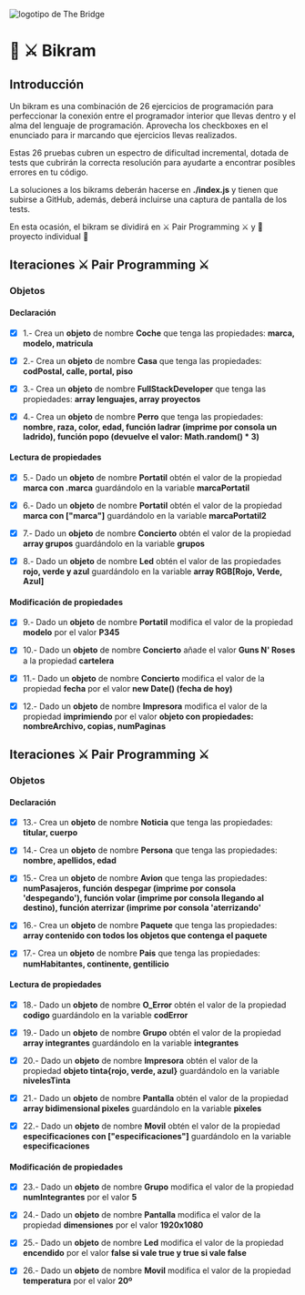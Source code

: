 ![logotipo de The Bridge](https://user-images.githubusercontent.com/27650532/77754601-e8365180-702b-11ea-8bed-5bc14a43f869.png  "logotipo de The Bridge")

# :european_castle: :crossed_swords: Bikram #

## Introducción ##
Un bikram es una combinación de 26 ejercicios de programación para perfeccionar la conexión entre el programador interior que llevas dentro y el alma del lenguaje de programación. Aprovecha los checkboxes en el enunciado para ir marcando que ejercicios llevas realizados.

Estas 26 pruebas cubren un espectro de dificultad incremental, dotada de tests que cubrirán la correcta resolución para ayudarte a encontrar posibles errores en tu código.

La soluciones a los bikrams deberán hacerse en **./index.js** y tienen que subirse a GitHub, además, deberá incluirse una captura de pantalla de los tests.

En esta ocasión, el bikram se dividirá en :crossed_swords: Pair Programming :crossed_swords: y :european_castle: proyecto individual :european_castle:

## Iteraciones :crossed_swords: Pair Programming :crossed_swords: ##

### Objetos ###

#### Declaración ####

- [x] 1.- Crea un **objeto** de nombre **Coche** que tenga las propiedades: **marca, modelo, matricula**

- [x] 2.- Crea un **objeto** de nombre **Casa** que tenga las propiedades: **codPostal, calle, portal, piso**

- [x] 3.- Crea un **objeto** de nombre **FullStackDeveloper** que tenga las propiedades: **array lenguajes, array proyectos**

- [x] 4.- Crea un **objeto** de nombre **Perro** que tenga las propiedades: **nombre, raza, color, edad, función ladrar (imprime por consola un ladrido), función popo (devuelve el valor: Math.random() * 3)**

#### Lectura de propiedades ####

- [x] 5.- Dado un **objeto** de nombre **Portatil** obtén el valor de la propiedad **marca con .marca** guardándolo en la variable **marcaPortatil**

- [x] 6.- Dado un **objeto** de nombre **Portatil** obtén el valor de la propiedad **marca con ["marca"]** guardándolo en la variable **marcaPortatil2**

- [x] 7.- Dado un **objeto** de nombre **Concierto** obtén el valor de la propiedad **array grupos** guardándolo en la variable **grupos**

- [x] 8.- Dado un **objeto** de nombre **Led** obtén el valor de las propiedades **rojo, verde y azul** guardándolo en la variable **array RGB[Rojo, Verde, Azul]**

#### Modificación de propiedades ####

- [x] 9.- Dado un **objeto** de nombre **Portatil** modifica el valor de la propiedad **modelo** por el valor **P345**

- [x] 10.- Dado un **objeto** de nombre **Concierto** añade el valor **Guns N' Roses** a la propiedad **cartelera**

- [x] 11.- Dado un **objeto** de nombre **Concierto** modifica el valor de la propiedad **fecha** por el valor **new Date() (fecha de hoy)**

- [x] 12.- Dado un **objeto** de nombre **Impresora** modifica el valor de la propiedad **imprimiendo** por el valor **objeto con propiedades: nombreArchivo, copias, numPaginas**

## Iteraciones :crossed_swords: Pair Programming :crossed_swords: ##

### Objetos ###

#### Declaración ####

- [x] 13.- Crea un **objeto** de nombre **Noticia** que tenga las propiedades: **titular, cuerpo**

- [x] 14.- Crea un **objeto** de nombre **Persona** que tenga las propiedades: **nombre, apellidos, edad**

- [x] 15.- Crea un **objeto** de nombre **Avion** que tenga las propiedades: **numPasajeros, función despegar (imprime por consola 'despegando'), función volar (imprime por consola llegando al destino), función aterrizar (imprime por consola 'aterrizando'**

- [x] 16.- Crea un **objeto** de nombre **Paquete** que tenga las propiedades: **array contenido con todos los objetos que contenga el paquete**

- [x] 17.- Crea un **objeto** de nombre **Pais** que tenga las propiedades: **numHabitantes, continente, gentilicio**

#### Lectura de propiedades ####

- [x] 18.- Dado un **objeto** de nombre **O_Error** obtén el valor de la propiedad **codigo** guardándolo en la variable **codError**

- [x] 19.- Dado un **objeto** de nombre **Grupo** obtén el valor de la propiedad **array integrantes** guardándolo en la variable **integrantes**

- [x] 20.- Dado un **objeto** de nombre **Impresora** obtén el valor de la propiedad **objeto tinta{rojo, verde, azul}** guardándolo en la variable **nivelesTinta**

- [x] 21.- Dado un **objeto** de nombre **Pantalla** obtén el valor de la propiedad **array bidimensional pixeles** guardándolo en la variable **pixeles**

- [x] 22.- Dado un **objeto** de nombre **Movil** obtén el valor de la propiedad **especificaciones con ["especificaciones"]** guardándolo en la variable **especificaciones**

#### Modificación de propiedades ####

- [x] 23.- Dado un **objeto** de nombre **Grupo** modifica el valor de la propiedad **numIntegrantes** por el valor **5**

- [x] 24.- Dado un **objeto** de nombre **Pantalla** modifica el valor de la propiedad **dimensiones** por el valor **1920x1080**

- [x] 25.- Dado un **objeto** de nombre **Led** modifica el valor de la propiedad **encendido** por el valor **false si vale true y true si vale false**

- [x] 26.- Dado un **objeto** de nombre **Movil** modifica el valor de la propiedad **temperatura** por el valor **20º**
